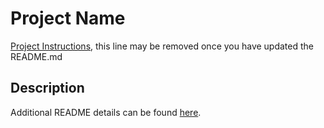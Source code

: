 # Project Name

[Project Instructions](./INSTRUCTIONS.md), this line may be removed once you have updated the README.md

## Description

Additional README details can be found [here](https://github.com/PrimeAcademy/readme-template/blob/master/README.md).
